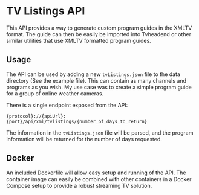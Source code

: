 # TV Listings API
This API provides a way to generate custom program guides in the XMLTV format. The guide can then be easily be imported into Tvheadend or other similar utilities that use XMLTV formatted program guides.
## Usage
The API can be used by adding a new `tvListings.json` file to the data directory (See the example file). This can contain as many channels and programs as you wish. My use case was to create a simple program guide for a group of online weather cameras.

There is a single endpoint exposed from the API:
```
{protocol}://{apiUrl}:{port}/api/xml/tvlistings/{number_of_days_to_return}
```

The information in the `tvListings.json` file will be parsed, and the program information will be returned for the number of days requested.

## Docker
An included Dockerfile will allow easy setup and running of the API. The container image can easily be combined with other containers in a Docker Compose setup to provide a robust streaming TV solution.
